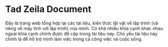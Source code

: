 # Tad Zeila Document

Đây là trang web tổng hợp lại các tài liệu, kiến thức lặt vặt về lập trình (và riêng về máy tính với lập trình) của mình. Có khá nhiều khía cạnh khác nhau ngoài khía cạnh chính được đề cập trong tài liệu này. Chủ yếu tài liệu này chính là để hỗ trợ mình làm việc trong cả công việc và cuộc sống.